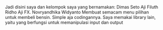 Jadi disini saya dan kelompok saya yang bernamakan:
Dimas Seto Aji
Filuth Ridho Aji
FX. Novryandhika Widyanto
Membuat semacam menu pilihan untuk membeli bensin. Simple aja codingannya.
Saya memakai library lain, yaitu <iomanip> yang berfungsi untuk memanipulasi input dan output
